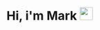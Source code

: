 <h1 align="center">Hi, i'm Mark <img src="https://raw.githubusercontent.com/MartinHeinz/MartinHeinz/master/wave.gif" width="30px" height='30px'></h1>
